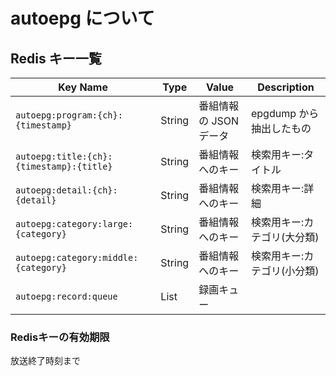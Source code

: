# autoepg について

## Redis キー一覧

| Key Name | Type | Value | Description |
| --- | --- | --- | --- |
| `autoepg:program:{ch}:{timestamp}` | String | 番組情報の JSON データ | epgdump から抽出したもの |
| `autoepg:title:{ch}:{timestamp}:{title}` | String | 番組情報へのキー | 検索用キー:タイトル |
| `autoepg:detail:{ch}:{detail}` | String | 番組情報へのキー | 検索用キー:詳細 |
| `autoepg:category:large:{category}` | String | 番組情報へのキー | 検索用キー:カテゴリ(大分類) |
| `autoepg:category:middle:{category}` | String | 番組情報へのキー | 検索用キー:カテゴリ(小分類) |
| `autoepg:record:queue` | List | 録画キュー | |

### Redisキーの有効期限

放送終了時刻まで
